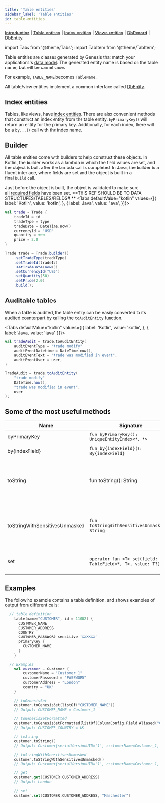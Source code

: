 ```yaml
---
title: 'Table entities'
sidebar_label: 'Table entities'
id: table-entities
---
```


[Introduction](/database/data-types/data-types/) |
[Table entities](/database/data-types/table-entities/) | [Index entities](/database/data-types/index-entities/) | 
[Views entities](/database/data-types/views-entities/) | 
[DbRecord](/database/data-types/dbrecord/) | 
[DbEntity](/database/data-types/dbentity/) 

import Tabs from '@theme/Tabs';
import TabItem from '@theme/TabItem';


Table entities are classes generated by Genesis that match your applications's [data model](/database/fields-tables-views/fields-tables-views/). The generated entity name is based on the table name, but will be camel case. 

For example, `TABLE_NAME` becomes `TableName`. 

All table/view entities implement a common interface called [DbEntity](/database/data-types/dbentity/).

Index entities[​](/database/data-types/table-entities/#index-entitiesdirect-link-to-heading)
--------------------------------------------------------------------------------------------------------------------------------------------------------

Tables, like views, have [index entities](/database/data-types/index-entities/). There are also convenient methods that construct an index entity from the table entity. `byPrimaryKey()` will return an entity for the primary key. Additionally, for each index, there will be a `by...()` call with the index name.

Builder[​](/database/data-types/table-entities/#builderdirect-link-to-heading)
------------------------------------------------------------------------------------------------------------------------------------------

All table entities come with builders to help construct these objects. In Kotlin, the builder works as a lambda in which the field values are set, and the object is built after the lambda call is completed. In Java, the builder is a fluent interface, where fields are set and the object is built in a final `build` call.

Just before the object is built, the object is validated to make sure all [required fields](/database/fields-tables-views/fields/) have been set.  **THIS REF SHOULD BE TO DATA STRUCTURES/TABLES/FIELDS# **
<Tabs defaultValue="kotlin" values={[{ label: 'Kotlin', value: 'kotlin', }, { label: 'Java', value: 'java', }]}>
<TabItem value="kotlin">

```kotlin
val trade = Trade {
    tradeId = id
    tradeType = type
    tradeDate = DateTime.now()
    currencyId = "USD"
    quantity = 500
    price = 2.0
}
```
</TabItem>
<TabItem value="java">

```java
Trade trade = Trade.builder()
    .setTradeType(tradeType)
    .setTradeId(tradeId)
    .setTradeDate(now())
    .setCurrencyId("USD")
    .setQuantity(50)
    .setPrice(2.0)
    .build();
```
</TabItem>
</Tabs>

Auditable tables[​](/database/data-types/table-entities/#auditable-tablesdirect-link-to-heading)
------------------------------------------------------------------------------------------------------------------------------------------------------------

When a table is audited, the table entity can be easily converted to its audited counterpart by calling the `toAuditEntity` function.

<Tabs defaultValue="kotlin" values={[{ label: 'Kotlin', value: 'kotlin', }, { label: 'Java', value: 'java', }]}>
<TabItem value="kotlin">

```kotlin
val tradeAudit = trade.toAuditEntity(
    auditEventType = "trade modify"
    auditEventDatetime = DateTime.now(),
    auditEventText = "trade was modified in event",
    auditEventUser = user,
)
```
</TabItem>
<TabItem value="java">

```java
TradeAudit = trade.toAuditEntity(
    "trade modify"
    DateTime.now(),
    "trade was modified in event",
    user
);
```
</TabItem>
</Tabs>


Some of the most useful methods[​](/database/data-types/table-entities/#some-of-the-most-useful-methodsdirect-link-to-heading)
------------------------------------------------------------------------------------------------------------------------------------------------------------------------------------------

| Name | Signature | Description |
| --- | --- | --- |
| byPrimaryKey | `fun byPrimaryKey(): UniqueEntityIndex<*, *>` | gets entity by primaryKey |
| by{indexField} | `fun by{indexField}(): By{indexField}` | gets entity by index fields |
| toString | fun toString(): String | gets the string representation of the view with sensitive fields masked (for example, passwords) |
| toStringWithSensitivesUnmasked | `fun toStringWithSensitivesUnmasked(): String` | gets the string representation of view with sensitive fields(Ex: Password) unmasked |
| set | `operator fun <T> set(field: TableField<*, T>, value: T?)` | to set table field with provided value |

Examples[​](/database/data-types/table-entities/#examplesdirect-link-to-heading)
--------------------------------------------------------------------------------------------------------------------------------------------

The following example contains a table definition, and shows examples of output from different calls:

```kotlin
  // table definition
    table(name="CUSTOMER", id = 11002) {
      CUSTOMER_NAME
      CUSTOMER_ADDRESS
      COUNTRY
      CUSTOMER_PASSWORD sensitive "XXXXXX"
      primaryKey {
        CUSTOMER_NAME
      }
    }

  // Examples
    val customer = Customer {
        customerName = "Customer_1"
        customerPassword = "PASSWORD"
        customerAddress = "London"
        country = "UK"
    }

    // toGenesisSet
    customer.toGenesisSet(listOf("CUSTOMER_NAME"))
    // Output: CUSTOMER_NAME = Customer_1

    // toGenesisSetFormatted
    customer.toGenesisSetFormatted(listOf(ColumnConfig.Field.Aliased("COUNTRY", "CUSTOMER_COUNTRY")))
    // Output: CUSTOMER_COUNTRY = UK

    // toString
    customer.toString()
    // Output: Customer{serialVersionUID='1', customerName=Customer_1, customerAddress=London, country=UK, customerPassword=XXXXXX, recordId={not-set}, timestamp={not-set}}

    // toStringWithSensitivesUnmasked
    customer.toStringWithSensitivesUnmasked()
    // Output: Customer{serialVersionUID='1', customerName=Customer_1, customerAddress=London, country=UK, customerPassword=PASSWORD, recordId={not-set}, timestamp={not-set}}

    // get
    customer.get(CUSTOMER.CUSTOMER_ADDRESS)
    // Output: London

    // set
    customer.set(CUSTOMER.CUSTOMER_ADDRESS, "Manchester")
```